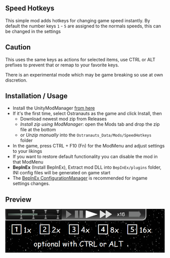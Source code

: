 ## Speed Hotkeys

This simple mod adds hotkeys for changing game speed instantly.
By default the number keys `1` - `5` are assigned to the normals speeds, this can be changed in the settings

## Caution
This uses the same keys as actions for selected items, use CTRL or ALT prefixes to prevent that or remap to your favorite keys.

There is an experimental mode which may be game breaking so use at own discretion.

## Installation / Usage
- Install the UnityModManager [from here](https://www.nexusmods.com/site/mods/21?tab=files)
- If it's the first time, select Ostranauts as the game and click Install, then
  - Download newest mod zip from Releases
  - *Install zip using ModManager*: open the Mods tab and drop the zip file at the bottom
  - or *Unzip manually* into the `Ostranauts_Data/Mods/SpeedHotkeys` folder
- In the game, press CTRL + F10 (Fn) for the ModMenu and adjust settings to your likings
- If you want to restore default functionality you can disable the mod in that ModMenu
- **BepInEx** (Install BepInEx), Extract mod DLL into `BepInEx/plugins` folder, INI config files will be generated on game start
- The [BepInEx ConfigurationManager](https://github.com/BepInEx/BepInEx.ConfigurationManager?tab=readme-ov-file#plugin--mod-configuration-manager-for-bepinex) is recommended for ingame settings changes.

## Preview
![preview](preview.png "Preview")
